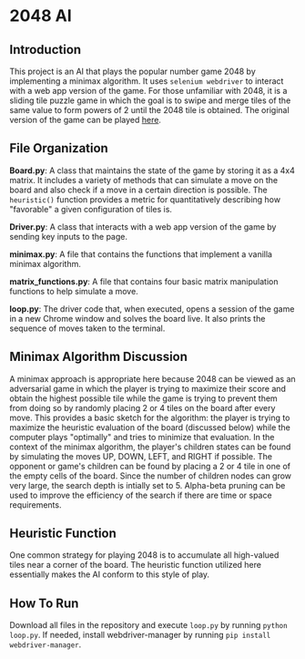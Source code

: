 # 2048 AI
## Introduction
This project is an AI that plays the popular number game 2048 by implementing a minimax algorithm. It uses `selenium webdriver` to interact with a web app version of the game. For those unfamiliar with 2048, it is a sliding tile puzzle game in which the goal is to swipe and merge tiles of the same value to form powers of 2 until the 2048 tile is obtained. The original version of the game can be played [here](https://play2048.co/ "2048").

## File Organization
**Board.py**: A class that maintains the state of the game by storing it as a 4x4 matrix. It includes a variety of methods that can simulate a move on the board and also check if a move in a certain direction is possible. The `heuristic()` function provides a metric for quantitatively describing how "favorable" a given configuration of tiles is.

**Driver.py**: A class that interacts with a web app version of the game by sending key inputs to the page.

**minimax.py**: A file that contains the functions that implement a vanilla minimax algorithm. 

**matrix_functions.py**: A file that contains four basic matrix manipulation functions to help simulate a move.

**loop.py**: The driver code that, when executed, opens a session of the game in a new Chrome window and solves the board live. It also prints the sequence of moves taken to the terminal.

## Minimax Algorithm Discussion
A minimax approach is appropriate here because 2048 can be viewed as an adversarial game in which the player is trying to maximize their score and obtain the highest possible tile while the game is trying to prevent them from doing so by randomly placing 2 or 4 tiles on the board after every move. This provides a basic sketch for the algorithm: the player is trying to maximize the heuristic evaluation of the board (discussed below) while the computer plays "optimally" and tries to minimize that evaluation. In the context of the minimax algorithm, the player's children states can be found by simulating the moves UP, DOWN, LEFT, and RIGHT if possible. The opponent or game's children can be found by placing a 2 or 4 tile in one of the empty cells of the board. Since the number of children nodes can grow very large, the search depth is intially set to 5. Alpha-beta pruning can be used to improve the efficiency of the search if there are time or space requirements.

## Heuristic Function
One common strategy for playing 2048 is to accumulate all high-valued tiles near a corner of the board. The heuristic function utilized here essentially makes the AI conform to this style of play.

## How To Run
Download all files in the repository and execute `loop.py` by running `python loop.py`.  If needed, install webdriver-manager by running `pip install webdriver-manager`.
